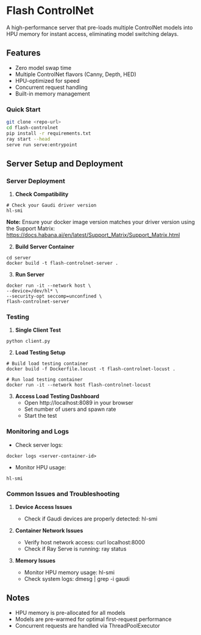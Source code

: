 # Flash ControlNet

A high-performance server that pre-loads multiple ControlNet models into HPU memory for instant access, eliminating model switching delays.

## Features

- Zero model swap time
- Multiple ControlNet flavors (Canny, Depth, HED)
- HPU-optimized for speed
- Concurrent request handling
- Built-in memory management

### Quick Start

```bash
git clone <repo-url>
cd flash-controlnet
pip install -r requirements.txt
ray start --head
serve run serve:entrypoint
```
## Server Setup and Deployment
### Server Deployment

1. **Check Compatibility**
```   
# Check your Gaudi driver version
hl-smi
```   
**Note:** Ensure your docker image version matches your driver version using the Support Matrix: https://docs.habana.ai/en/latest/Support_Matrix/Support_Matrix.html

2. **Build Server Container**
```
cd server
docker build -t flash-controlnet-server .
```
3. **Run Server**
```
docker run -it --network host \
--device=/dev/hl* \
--security-opt seccomp=unconfined \
flash-controlnet-server
```
### Testing

1. **Single Client Test**
```
python client.py
```
2. **Load Testing Setup**
```
# Build load testing container
docker build -f Dockerfile.locust -t flash-controlnet-locust .

# Run load testing container
docker run -it --network host flash-controlnet-locust
```
3. **Access Load Testing Dashboard**
   - Open http://localhost:8089 in your browser
   - Set number of users and spawn rate
   - Start the test

### Monitoring and Logs

- Check server logs:
```
docker logs <server-container-id>
```
- Monitor HPU usage:
```
hl-smi
```
### Common Issues and Troubleshooting

1. **Device Access Issues**
   - Check if Gaudi devices are properly detected: hl-smi

2. **Container Network Issues**
   - Verify host network access: curl localhost:8000
   - Check if Ray Serve is running: ray status

3. **Memory Issues**
   - Monitor HPU memory usage: hl-smi
   - Check system logs: dmesg | grep -i gaudi


## Notes
 - HPU memory is pre-allocated for all models
 - Models are pre-warmed for optimal first-request performance
 - Concurrent requests are handled via ThreadPoolExecutor
